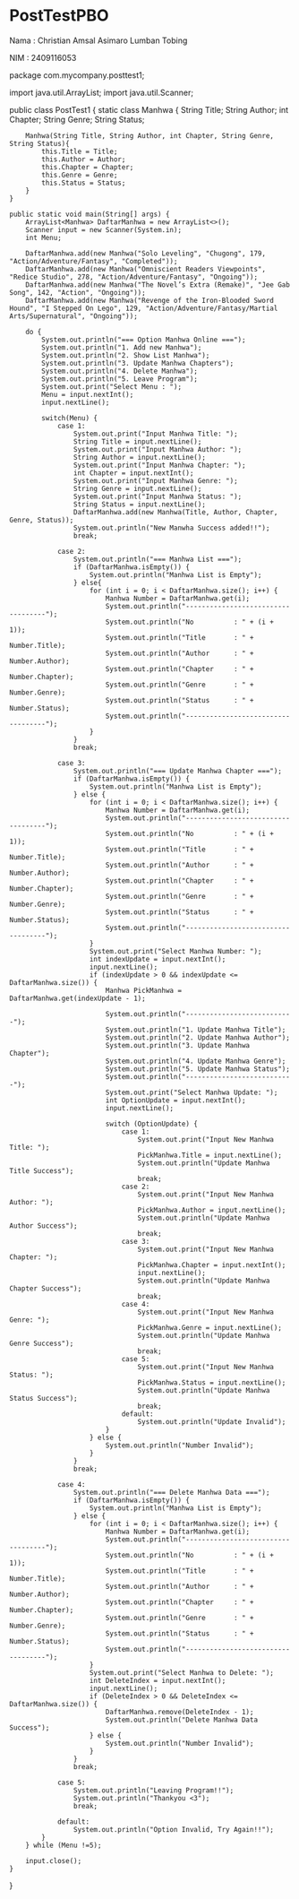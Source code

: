 # PostTestPBO
Nama    : Christian Amsal Asimaro Lumban Tobing

NIM     : 2409116053

package com.mycompany.posttest1;

import java.util.ArrayList;
import java.util.Scanner;

public class PostTest1 {
    static class Manhwa {
        String Title;
        String Author;
        int Chapter;
        String Genre;
        String Status;
        
        Manhwa(String Title, String Author, int Chapter, String Genre, String Status){
            this.Title = Title;
            this.Author = Author;
            this.Chapter = Chapter;
            this.Genre = Genre;
            this.Status = Status;
        }
    }
    
    public static void main(String[] args) {
        ArrayList<Manhwa> DaftarManhwa = new ArrayList<>();
        Scanner input = new Scanner(System.in);
        int Menu;
        
        DaftarManhwa.add(new Manhwa("Solo Leveling", "Chugong", 179, "Action/Adventure/Fantasy", "Completed"));
        DaftarManhwa.add(new Manhwa("Omniscient Readers Viewpoints", "Redice Studio", 278, "Action/Adventure/Fantasy", "Ongoing"));
        DaftarManhwa.add(new Manhwa("The Novel’s Extra (Remake)", "Jee Gab Song", 142, "Action", "Ongoing"));
        DaftarManhwa.add(new Manhwa("Revenge of the Iron-Blooded Sword Hound", "I Stepped On Lego", 129, "Action/Adventure/Fantasy/Martial Arts/Supernatural", "Ongoing"));
        
        do {            
            System.out.println("=== Option Manhwa Online ===");
            System.out.println("1. Add new Manhwa");
            System.out.println("2. Show List Manhwa");
            System.out.println("3. Update Manhwa Chapters");
            System.out.println("4. Delete Manhwa");
            System.out.println("5. Leave Program");
            System.out.print("Select Menu : ");
            Menu = input.nextInt();
            input.nextLine();
            
            switch(Menu) {
                case 1:
                    System.out.print("Input Manhwa Title: ");
                    String Title = input.nextLine();
                    System.out.print("Input Manhwa Author: ");
                    String Author = input.nextLine();
                    System.out.print("Input Manhwa Chapter: ");
                    int Chapter = input.nextInt();
                    System.out.print("Input Manhwa Genre: ");
                    String Genre = input.nextLine();
                    System.out.print("Input Manhwa Status: ");
                    String Status = input.nextLine();
                    DaftarManhwa.add(new Manhwa(Title, Author, Chapter, Genre, Status));
                    System.out.println("New Manwha Success added!!");
                    break;
                    
                case 2:
                    System.out.println("=== Manhwa List ===");
                    if (DaftarManhwa.isEmpty()) {
                        System.out.println("Manhwa List is Empty");
                    } else{
                        for (int i = 0; i < DaftarManhwa.size(); i++) {
                            Manhwa Number = DaftarManhwa.get(i);
                            System.out.println("-----------------------------------");
                            System.out.println("No          : " + (i + 1));
                            System.out.println("Title       : " + Number.Title);
                            System.out.println("Author      : " + Number.Author);
                            System.out.println("Chapter     : " + Number.Chapter);
                            System.out.println("Genre       : " + Number.Genre);
                            System.out.println("Status      : " + Number.Status);
                            System.out.println("-----------------------------------");
                        }
                    }
                    break;
                    
                case 3:
                    System.out.println("=== Update Manhwa Chapter ===");
                    if (DaftarManhwa.isEmpty()) {
                        System.out.println("Manhwa List is Empty");
                    } else {
                        for (int i = 0; i < DaftarManhwa.size(); i++) {
                            Manhwa Number = DaftarManhwa.get(i);
                            System.out.println("-----------------------------------");
                            System.out.println("No          : " + (i + 1));
                            System.out.println("Title       : " + Number.Title);
                            System.out.println("Author      : " + Number.Author);
                            System.out.println("Chapter     : " + Number.Chapter);
                            System.out.println("Genre       : " + Number.Genre);
                            System.out.println("Status      : " + Number.Status);
                            System.out.println("-----------------------------------");
                        }
                        System.out.print("Select Manhwa Number: ");
                        int indexUpdate = input.nextInt();
                        input.nextLine();
                        if (indexUpdate > 0 && indexUpdate <= DaftarManhwa.size()) {
                            Manhwa PickManhwa = DaftarManhwa.get(indexUpdate - 1);
                            
                            System.out.println("---------------------------");
                            System.out.println("1. Update Manhwa Title");
                            System.out.println("2. Update Manhwa Author");
                            System.out.println("3. Update Manhwa Chapter");
                            System.out.println("4. Update Manhwa Genre");
                            System.out.println("5. Update Manhwa Status");
                            System.out.println("---------------------------");
                            System.out.print("Select Manhwa Update: ");
                            int OptionUpdate = input.nextInt();
                            input.nextLine();
                            
                            switch (OptionUpdate) {
                                case 1:
                                    System.out.print("Input New Manhwa Title: ");
                                    PickManhwa.Title = input.nextLine();
                                    System.out.println("Update Manhwa Title Success");
                                    break;
                                case 2:
                                    System.out.print("Input New Manhwa Author: ");
                                    PickManhwa.Author = input.nextLine();
                                    System.out.println("Update Manhwa Author Success");
                                    break;
                                case 3:
                                    System.out.print("Input New Manhwa Chapter: ");
                                    PickManhwa.Chapter = input.nextInt();
                                    input.nextLine();
                                    System.out.println("Update Manhwa Chapter Success");
                                    break;
                                case 4:
                                    System.out.print("Input New Manhwa Genre: ");
                                    PickManhwa.Genre = input.nextLine();
                                    System.out.println("Update Manhwa Genre Success");
                                    break;
                                case 5:
                                    System.out.print("Input New Manhwa Status: ");
                                    PickManhwa.Status = input.nextLine();
                                    System.out.println("Update Manhwa Status Success");
                                    break;
                                default:
                                    System.out.println("Update Invalid");
                            }
                        } else {
                            System.out.println("Number Invalid");
                        }
                    }
                    break;
                    
                case 4:
                    System.out.println("=== Delete Manhwa Data ===");
                    if (DaftarManhwa.isEmpty()) {
                        System.out.println("Manhwa List is Empty");
                    } else {
                        for (int i = 0; i < DaftarManhwa.size(); i++) {
                            Manhwa Number = DaftarManhwa.get(i);
                            System.out.println("-----------------------------------");
                            System.out.println("No          : " + (i + 1));
                            System.out.println("Title       : " + Number.Title);
                            System.out.println("Author      : " + Number.Author);
                            System.out.println("Chapter     : " + Number.Chapter);
                            System.out.println("Genre       : " + Number.Genre);
                            System.out.println("Status      : " + Number.Status);
                            System.out.println("-----------------------------------");
                        }
                        System.out.print("Select Manhwa to Delete: ");
                        int DeleteIndex = input.nextInt();
                        input.nextLine();
                        if (DeleteIndex > 0 && DeleteIndex <= DaftarManhwa.size()) {
                            DaftarManhwa.remove(DeleteIndex - 1);
                            System.out.println("Delete Manhwa Data Success");
                        } else {
                            System.out.println("Number Invalid");
                        }
                    }
                    break;
                    
                case 5:
                    System.out.println("Leaving Program!!");
                    System.out.println("Thankyou <3");
                    break;
                    
                default:
                    System.out.println("Option Invalid, Try Again!!");
            }
        } while (Menu !=5);
        
        input.close();
    }
}
